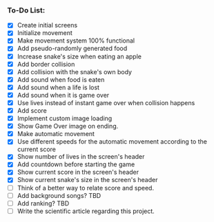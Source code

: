 ### To-Do List:
- [x] Create initial screens
- [x] Initialize movement
- [x] Make movement system 100% functional
- [x] Add pseudo-randomly generated food
- [x] Increase snake's size when eating an apple
- [x] Add border collision
- [x] Add collision with the snake's own body
- [x] Add sound when food is eaten
- [x] Add sound when a life is lost
- [x] Add sound when it is game over
- [x] Use lives instead of instant game over when collision happens
- [x] Add score
- [x] Implement custom image loading
- [x] Show Game Over image on ending.
- [x] Make automatic movement
- [x] Use different speeds for the automatic movement according to the current score
- [x] Show number of lives in the screen's header
- [x] Add countdown before starting the game
- [x] Show current score in the screen's header
- [x] Show current snake's size in the screen's header
- [ ] Think of a better way to relate score and speed.
- [ ] Add background songs? TBD
- [ ] Add ranking? TBD
- [ ] Write the scientific article regarding this project.
